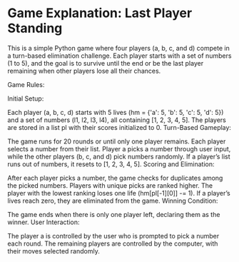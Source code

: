 # Game Explanation: Last Player Standing #
This is a simple Python game where four players (a, b, c, and d) compete in a turn-based elimination challenge. Each player starts with a set of numbers (1 to 5), and the goal is to survive until the end or be the last player remaining when other players lose all their chances.

Game Rules:

Initial Setup:

Each player (a, b, c, d) starts with 5 lives (hm = {'a': 5, 'b': 5, 'c': 5, 'd': 5}) and a set of numbers (l1, l2, l3, l4), all containing [1, 2, 3, 4, 5].
The players are stored in a list pl with their scores initialized to 0.
Turn-Based Gameplay:

The game runs for 20 rounds or until only one player remains.
Each player selects a number from their list. Player a picks a number through user input, while the other players (b, c, and d) pick numbers randomly.
If a player’s list runs out of numbers, it resets to [1, 2, 3, 4, 5].
Scoring and Elimination:

After each player picks a number, the game checks for duplicates among the picked numbers. Players with unique picks are ranked higher.
The player with the lowest ranking loses one life (hm[pl[-1][0]] -= 1).
If a player’s lives reach zero, they are eliminated from the game.
Winning Condition:

The game ends when there is only one player left, declaring them as the winner.
User Interaction:

The player a is controlled by the user who is prompted to pick a number each round.
The remaining players are controlled by the computer, with their moves selected randomly.

